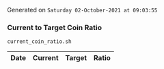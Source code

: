 Generated on `Saturday 02-October-2021 at 09:03:55`

### Current to Target Coin Ratio
`current_coin_ratio.sh`

Date|Current|Target|Ratio
---|---|---|---
